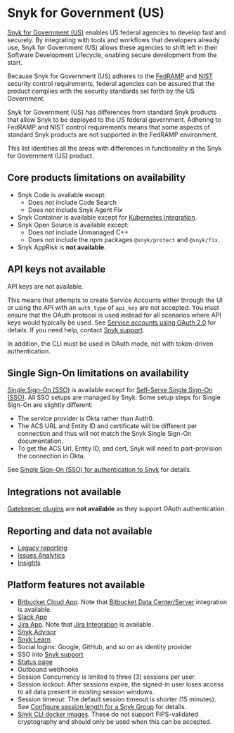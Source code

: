 # Snyk for Government (US)

[Snyk for Government (US)](https://snyk.io/government-security-solution/) enables US federal agencies to develop fast and securely. By integrating with tools and workflows that developers already use, Snyk for Government (US) allows these agencies to shift left in their Software Development Lifecycle, enabling secure development from the start.

Because Snyk for Government (US) adheres to the [FedRAMP](https://www.fedramp.gov/) and [NIST](https://www.nist.gov/) security control requirements, federal agencies can be assured that the product complies with the security standards set forth by the US Government.

Snyk for Government (US) has differences from standard Snyk products that allow Snyk to be deployed to the US federal government. Adhering to FedRAMP and NIST control requirements means that some aspects of standard Snyk products are not supported in the FedRAMP environment.

This list identifies all the areas with differences in functionality in the Snyk for Government (US) product.

## Core products limitations on availability

* Snyk Code is available except:
  * Does not include Code Search
  * Does not include Snyk Agent Fix
* Snyk Container is available except for [Kubernetes Integration](../scan-with-snyk/snyk-container/kubernetes-integration/overview-of-kubernetes-integration/).
* Snyk Open Source is available except:
  * Does not include Unmanaged C++
  * Does not include the npm packages `@snyk/protect` and `@snyk/fix.`
* Snyk AppRisk is **not available**.

## API keys not available

API keys are not available.

This means that attempts to create Service Accounts either through the UI or using the API with an `auth_type` of `api_key` are not accepted. You must ensure that the OAuth protocol is used instead for all scenarios where API keys would typically be used. See [Service accounts using OAuth 2.0](../enterprise-setup/service-accounts/service-accounts-using-oauth-2.0.md) for details. If you need help, contact [Snyk support](https://support.snyk.io).

In addition, the CLI must be used in OAuth mode, not with token-driven authentication.

## Single Sign-On limitations on availability

[Single Sign-On (SSO)](../enterprise-setup/single-sign-on-sso-for-authentication-to-snyk/) is available except for [Self-Serve Single Sign-On (SSO)](../enterprise-setup/single-sign-on-sso-for-authentication-to-snyk/configure-self-serve-single-sign-on-sso/). All SSO setups are managed by Snyk. Some setup steps for Single Sign-On are slightly different:

* The service provider is Okta rather than Auth0.
* The ACS URL and Entity ID and certificate will be different per connection and thus will not match the Snyk Single Sign-On documentation.
* To get the ACS Url, Entity ID, and cert, Snyk will need to part-provision the connection in Okta.

See [Single Sign-On (SSO) for authentication to Snyk](../enterprise-setup/single-sign-on-sso-for-authentication-to-snyk/) for details.

## Integrations not available

[Gatekeeper plugins](../scan-with-snyk/snyk-open-source/manage-vulnerabilities/gatekeeper-plugins/) are **not available** as they support OAuth authentication.

## Reporting and data not available

* [Legacy reporting](../manage-issues/reporting/legacy-reports/)
* [Issues Analytics](../manage-risk/analytics/issues-analytics.md)
* [Insights](../manage-risk/prioritize-issues-for-fixing/using-the-issues-ui-with-snyk-apprisk/)

## Platform features not available

* [Bitbucket Cloud App](../scm-ide-and-ci-cd-integrations/snyk-scm-integrations/bitbucket-cloud-app.md). Note that [Bitbucket Data Center/Server](../scm-ide-and-ci-cd-integrations/snyk-scm-integrations/bitbucket-data-center-server.md) integration is available.
* [Slack App](../integrate-with-snyk/jira-and-slack-integrations/slack-app.md)
* [Jira App](../integrate-with-snyk/jira-and-slack-integrations/snyk-security-in-jira-cloud-integration.md). Note that [Jira Integration](../integrate-with-snyk/jira-and-slack-integrations/jira-integration.md) is available.
* [Snyk Advisor](https://snyk.io/advisor/)
* [Snyk Learn](https://learn.snyk.io/?)
* Social logins: Google, GitHub, and so on as identity provider
* SSO into [Snyk support](https://support.snyk.io)
* [Status page](https://status.snyk.io)
* Outbound webhooks
* Session Concurrency is limited to three (3) sessions per user.
* Session lockout: After sessions expire, the signed-in user loses access to all data present in existing session windows.
* Session timeout: The default session timeout is shorter (15 minutes). See [Configure session length for a Snyk Group](../snyk-admin/groups-and-organizations/groups/configure-session-length-for-a-snyk-group.md) for details.
* [Snyk CLI docker images](../snyk-cli/install-or-update-the-snyk-cli/#snyk-cli-in-a-docker-image). These do not support FIPS-validated cryptography and should only be used when this can be accepted.
